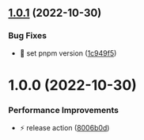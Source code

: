 ## [1.0.1](https://github.com/Exlint/node-environment/compare/v1.0.0...v1.0.1) (2022-10-30)


### Bug Fixes

* 🐞 set pnpm version ([1c949f5](https://github.com/Exlint/node-environment/commit/1c949f575ba32b551a50672075f95e9ed84a103c))

# 1.0.0 (2022-10-30)


### Performance Improvements

* ⚡ release action ([8006b0d](https://github.com/Exlint/node-environment/commit/8006b0d1add86e029a5c58297527be3da9fdc59b))
